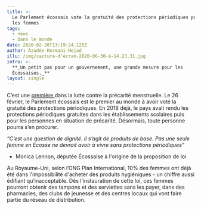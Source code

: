 ```yaml
---
title: >-
  Le Parlement écossais vote la gratuité des protections périodiques pour toutes
  les femmes
tags:
  - news
  - Dans le monde
date: 2020-02-26T13:19:24.125Z
author: Azadée Kermani-Nejad
illu: /img/capture-d’écran-2020-06-30-à-14.23.31.jpg
intro: >-
  **_Un petit pas pour un gouvernement, une grande mesure pour les
  Écossaises._**
layout: single
---
```

C’est une [première ](https://www.lemonde.fr/international/article/2020/02/26/le-parlement-ecossais-vote-la-gratuite-des-protections-periodiques_6030910_3210.html)dans la lutte contre la précarité menstruelle. Le 26 février, le Parlement écossais est le premier au monde à avoir voté la gratuité des protections périodiques. En 2018 déjà,  le pays avait rendu les protections périodiques gratuites dans les établissements scolaires puis pour les personnes en situation de précarité. Désormais, toute personne pourra s’en procurer. 

_“C’est une question de dignité. Il s’agit de produits de base. Pas une seule femme en Écosse ne devrait avoir à vivre sans protections périodiques”_

* Monica Lennon, députée Écossaise à l'origine de la proposition de loi

Au Royaume-Uni, selon l’ONG Plan International, 10% des femmes ont déjà été dans l'impossibilité d'acheter des produits hygiéniques - un chiffre aussi édifiant qu’inacceptable. Dès l’instauration de cette loi, ces femmes pourront obtenir des tampons et des serviettes sans les payer, dans des pharmacies, des clubs de jeunesse et des centres locaux qui vont faire partie du réseau de distribution.
